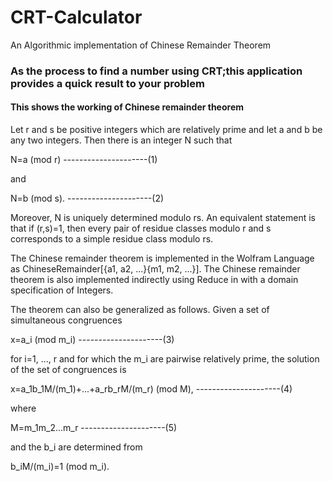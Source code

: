 # CRT-Calculator
An Algorithmic implementation of Chinese Remainder Theorem 

<h3>As the process to find a number using CRT;this application provides a quick result to your problem</h3>
<h4>This shows the working of Chinese remainder theorem</h4>

Let r and s be positive integers which are relatively prime and let a and b be any two integers. Then there is an integer N such that

 N=a (mod r) 	---------------------(1)

and

 N=b (mod s). 		---------------------(2)


Moreover, N is uniquely determined modulo rs. An equivalent statement is that if (r,s)=1, then every pair of residue classes modulo r and s corresponds to a simple residue class modulo rs.

The Chinese remainder theorem is implemented in the Wolfram Language as ChineseRemainder[{a1, a2, ...}{m1, m2, ...}]. The Chinese remainder theorem is also implemented indirectly using Reduce in with a domain specification of Integers.

The theorem can also be generalized as follows. Given a set of simultaneous congruences

 x=a_i (mod m_i) 	---------------------(3)


for i=1, ..., r and for which the m_i are pairwise relatively prime, the solution of the set of congruences is

 x=a_1b_1M/(m_1)+...+a_rb_rM/(m_r) (mod M), 	---------------------(4)

where

 M=m_1m_2...m_r 	---------------------(5)

and the b_i are determined from

 b_iM/(m_i)=1 (mod m_i). 
